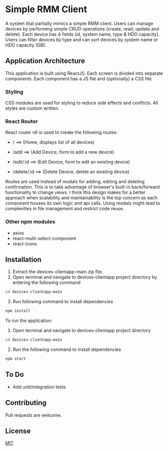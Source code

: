 # Simple RMM Client

A system that partially mimics a simple RMM client. Users can manage devices by performing simple CRUD operations (create, read, update and delete). Each device has 4 fields (id, system name, type & HDD capacity). Users can filter devices by type and can sort devices by system name or HDD capacity (GB).

## Application Architecture
This application is built using ReactJS. Each screen is divided into separate components. Each component has a JS file and (optionally) a CSS file. 

### Styling
CSS modules are used for styling to reduce side effects and conflicts. All styles are custom written.

### React Router
React router v6 is used to create the following routes:

* /  ==> (Home, displays list of all devices)

* /add ==> (Add Device, form to add a new device)

*  /edit/:id ==> (Edit Device, form to edit an existing device)

* /delete/:id ==> (Delete Device, delete an existing device)

Routes are used instead of modals for adding, editing and deleting confirmation. This is to take advantage of browser's built-in back/forward functionality to change views. I think this design makes for a better approach when scalability and maintainability is the top concern as each component houses its own logic and api calls. Using modals might lead to complexities in file management and restrict code reuse.

### Other npm modules
*	axios
*	react-multi-select-component
*	react-icons

## Installation

1.	Extract the devices-clientapp-main.zip file.  
2.	Open terminal and navigate to devices-clientapp project directory by entering the following command


```bash
cd devices-clientapp-main
```
3.	Run following command to install dependencies 

```bash
npm install 
```

To run the application: 

1.	Open terminal and navigate to devices-clientapp project directory 
```bash
cd devices-clientapp-main
```
2.	Run the following command to install dependencies   
```bash
npm start 
```

## To Do
* Add unit/integration tests

## Contributing
Pull requests are welcome.

## License
[MIT](https://choosealicense.com/licenses/mit/)
